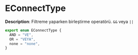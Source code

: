 # EConnectType

**Description**: Filtreme yaparken birleştirme operatörü. `&&` veya `||`

```ts
export enum EConnectType {
  AND = "VE",
  OR = "VEYA",
  none = "none",
}
```
